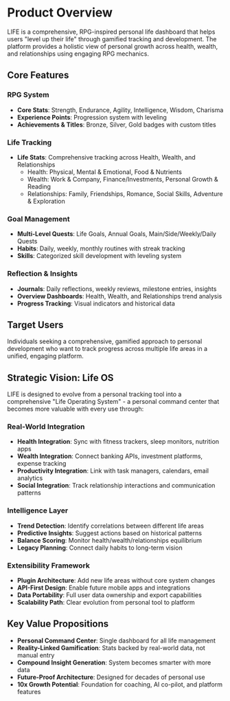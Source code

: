 # Product Overview

LIFE is a comprehensive, RPG-inspired personal life dashboard that helps users "level up their life" through gamified tracking and development. The platform provides a holistic view of personal growth across health, wealth, and relationships using engaging RPG mechanics.

## Core Features

### RPG System
- **Core Stats**: Strength, Endurance, Agility, Intelligence, Wisdom, Charisma
- **Experience Points**: Progression system with leveling
- **Achievements & Titles**: Bronze, Silver, Gold badges with custom titles

### Life Tracking
- **Life Stats**: Comprehensive tracking across Health, Wealth, and Relationships
  - Health: Physical, Mental & Emotional, Food & Nutrients
  - Wealth: Work & Company, Finance/Investments, Personal Growth & Reading
  - Relationships: Family, Friendships, Romance, Social Skills, Adventure & Exploration

### Goal Management
- **Multi-Level Quests**: Life Goals, Annual Goals, Main/Side/Weekly/Daily Quests
- **Habits**: Daily, weekly, monthly routines with streak tracking
- **Skills**: Categorized skill development with leveling system

### Reflection & Insights
- **Journals**: Daily reflections, weekly reviews, milestone entries, insights
- **Overview Dashboards**: Health, Wealth, and Relationships trend analysis
- **Progress Tracking**: Visual indicators and historical data

## Target Users

Individuals seeking a comprehensive, gamified approach to personal development who want to track progress across multiple life areas in a unified, engaging platform.

## Strategic Vision: Life OS

LIFE is designed to evolve from a personal tracking tool into a comprehensive "Life Operating System" - a personal command center that becomes more valuable with every use through:

### Real-World Integration
- **Health Integration**: Sync with fitness trackers, sleep monitors, nutrition apps
- **Wealth Integration**: Connect banking APIs, investment platforms, expense tracking
- **Productivity Integration**: Link with task managers, calendars, email analytics
- **Social Integration**: Track relationship interactions and communication patterns

### Intelligence Layer
- **Trend Detection**: Identify correlations between different life areas
- **Predictive Insights**: Suggest actions based on historical patterns
- **Balance Scoring**: Monitor health/wealth/relationships equilibrium
- **Legacy Planning**: Connect daily habits to long-term vision

### Extensibility Framework
- **Plugin Architecture**: Add new life areas without core system changes
- **API-First Design**: Enable future mobile apps and integrations
- **Data Portability**: Full user data ownership and export capabilities
- **Scalability Path**: Clear evolution from personal tool to platform

## Key Value Propositions

- **Personal Command Center**: Single dashboard for all life management
- **Reality-Linked Gamification**: Stats backed by real-world data, not manual entry
- **Compound Insight Generation**: System becomes smarter with more data
- **Future-Proof Architecture**: Designed for decades of personal use
- **10x Growth Potential**: Foundation for coaching, AI co-pilot, and platform features
